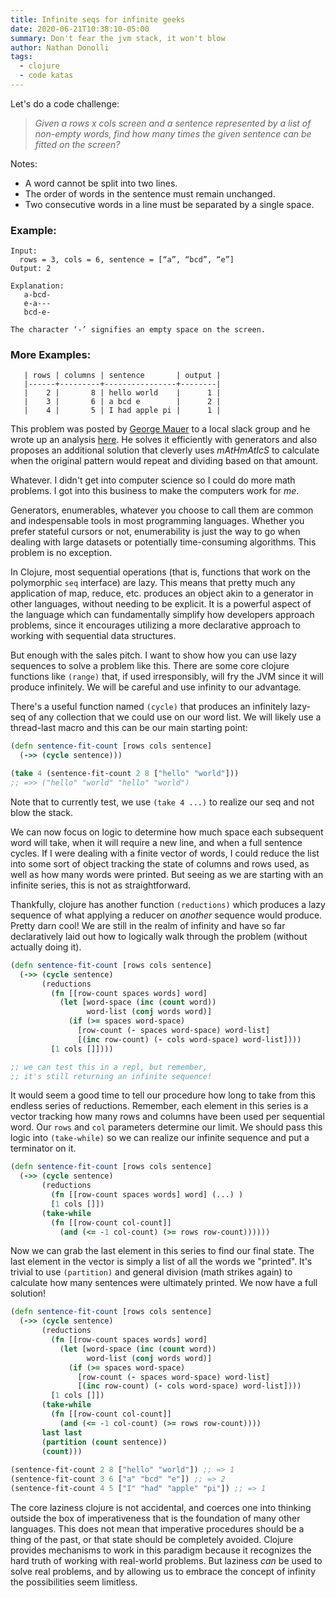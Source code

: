 ```yaml
---
title: Infinite seqs for infinite geeks
date: 2020-06-21T10:38:10-05:00
summary: Don't fear the jvm stack, it won't blow
author: Nathan Donolli
tags:
  - clojure
  - code katas
---
```


Let's do a code challenge:

> _Given a rows x cols screen and a sentence represented by a list of non-empty words, find how many times the given sentence can be fitted on the screen?_

Notes:
- A word cannot be split into two lines.
- The order of words in the sentence must remain unchanged.
- Two consecutive words in a line must be separated by a single space.

### Example:
```
Input:
  rows = 3, cols = 6, sentence = [“a”, “bcd”, “e”]
Output: 2
   
Explanation:
   a-bcd-
   e-a---
   bcd-e-

The character ‘-’ signifies an empty space on the screen.
```
### More Examples:
```
   | rows | columns | sentence       | output |
   |------+---------+----------------+--------|
   |    2 |       8 | hello world    |      1 |
   |    3 |       6 | a bcd e        |      2 |
   |    4 |       5 | I had apple pi |      1 |
```

This problem was posted by [George Mauer](http://georgemauer.net/) to a local slack group and he wrote up an analysis [here](https://github.com/togakangaroo/daily-programmer/tree/master/sentence-screen-fitting).  He solves it efficiently with generators and also proposes an additional solution that cleverly uses _mAtHmAtIcS_ to calculate when the original pattern would repeat and dividing based on that amount.  

Whatever.  I didn't get into computer science so I could do more math problems.  I got into this business to make the computers work for _me_.

Generators, enumerables, whatever you choose to call them are common and indespensable tools in most programming languages.  Whether you prefer stateful cursors or not, enumerability is just the way to go when dealing with large datasets or potentially time-consuming algorithms.  This problem is no exception.

In Clojure, most sequential operations (that is, functions that work on the polymorphic `seq` interface) are lazy. This means that pretty much any application of map, reduce, etc. produces an object akin to a generator in other languages, without needing to be explicit.  It is a powerful aspect of the language which can fundamentally simplify how developers approach problems, since it encourages utilizing a more declarative approach to working with sequential data structures.

But enough with the sales pitch.  I want to show how you can use lazy sequences to solve a problem like this.  There are some core clojure functions like `(range)` that, if used irresponsibly, will fry the JVM since it will produce infinitely.  We will be careful and use infinity to our advantage.

There's a useful function named `(cycle)` that produces an infinitely lazy-seq of any collection that we could use on our word list.  We will likely use a thread-last macro and this can be our main starting point:

```clojure
(defn sentence-fit-count [rows cols sentence]
  (->> (cycle sentence)))

​(take 4 (sentence-fit-count 2 8 ["hello" "world"]))
;; =>> ("hello" "world" "hello" "world")
```

Note that to currently test, we use `(take 4 ...)` to realize our seq and not blow the stack.

We can now focus on logic to determine how much space each subsequent word will take, when it will require a new line, and when a full sentence cycles.  If I were dealing with a finite vector of words, I could reduce the list into some sort of object tracking the state of columns and rows used, as well as how many words were printed. But seeing as we are starting with an infinite series, this is not as straightforward.

Thankfully, clojure has another function `(reductions)` which produces a lazy sequence of what applying a reducer on _another_ sequence would produce.  Pretty darn cool!  We are still in the realm of infinity and have so far declaratively laid out how to logically walk through the problem (without actually doing it).

```clojure
(defn sentence-fit-count [rows cols sentence]
  (->> (cycle sentence)
       (reductions 
		 (fn [[row-count spaces words] word]
           (let [word-space (inc (count word))
                 word-list (conj words word)]
             (if (>= spaces word-space)
               [row-count (- spaces word-space) word-list]
               [(inc row-count) (- cols word-space) word-list])))
         [1 cols []])))

;; we can test this in a repl, but remember, 
;; it's still returning an infinite sequence!
```

It would seem a good time to tell our procedure how long to take from this endless series of reductions.  Remember, each element in this series is a vector tracking how many rows and columns have been used per sequential word.  Our `rows` and `col` parameters determine our limit. We should pass this logic into `(take-while)` so we can realize our infinite sequence and put a terminator on it. 


```clojure
(defn sentence-fit-count [rows cols sentence]
  (->> (cycle sentence)
       (reductions 
		 (fn [[row-count spaces words] word] (...) )
         [1 cols []])
       (take-while 
         (fn [[row-count col-count]] 
           (and (<= -1 col-count) (>= rows row-count))))))
```

Now we can grab the last element in this series to find our final state. The last element in the vector is simply a list of all the words we "printed".  It's trivial to use `(partition)` and general division (math strikes again) to calculate how many sentences were ultimately printed.  We now have a full solution!

```clojure
(defn sentence-fit-count [rows cols sentence]
  (->> (cycle sentence)
       (reductions 
		 (fn [[row-count spaces words] word]
           (let [word-space (inc (count word))
                 word-list (conj words word)]
             (if (>= spaces word-space)
               [row-count (- spaces word-space) word-list]
               [(inc row-count) (- cols word-space) word-list])))
         [1 cols []])
       (take-while 
         (fn [[row-count col-count]] 
           (and (<= -1 col-count) (>= rows row-count))))
       last last
       (partition (count sentence))
       (count)))
​
(sentence-fit-count 2 8 ["hello" "world"]) ;; => 1
(sentence-fit-count 3 6 ["a" "bcd" "e"]) ;; => 2
(sentence-fit-count 4 5 ["I" "had" "apple" "pi"]) ;; => 1
```
The core laziness clojure is not accidental, and coerces one into thinking outside the box of imperativeness that is the foundation of many other languages.  This does not mean that imperative procedures should be a thing of the past, or that state should be completely avoided. Clojure provides mechanisms to work in this paradigm because it recognizes the hard truth of working with real-world problems. But laziness _can_ be used to solve real problems, and by allowing us to embrace the concept of infinity the possibilities seem limitless.